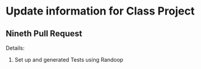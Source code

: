 # Update information for Class Project

## Nineth Pull Request

Details:

1. Set up and generated Tests using Randoop

